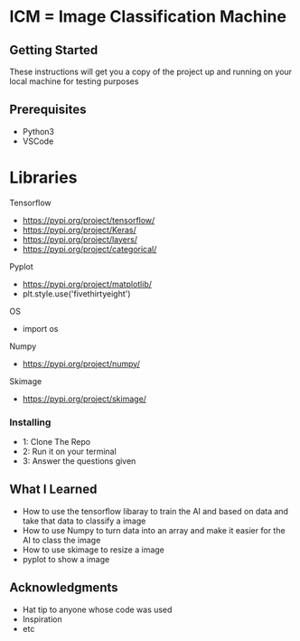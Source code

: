 # ICM = Image Classification Machine

## Getting Started
These instructions will get you a copy of the project up and running on your local machine for testing purposes

## Prerequisites

* Python3
* VSCode

# Libraries

Tensorflow
* https://pypi.org/project/tensorflow/
* https://pypi.org/project/Keras/
* https://pypi.org/project/layers/
* https://pypi.org/project/categorical/

Pyplot
* https://pypi.org/project/matplotlib/
* plt.style.use('fivethirtyeight')

OS
* import os

Numpy
* https://pypi.org/project/numpy/

Skimage
* https://pypi.org/project/skimage/

### Installing
* 1: Clone The Repo
* 2: Run it on your terminal
* 3: Answer the questions given

## What I Learned
* How to use the tensorflow libaray to train the AI and based on data and take that data to classify a image
* How to use Numpy to turn data into an array and make it easier for the AI to class the image
* How to use skimage to resize a image 
* pyplot to show a image 


## Acknowledgments

* Hat tip to anyone whose code was used
* Inspiration
* etc
